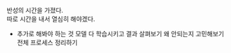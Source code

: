 반성의 시간을 가졌다.  
따로 시간을 내서 열심히 해야겠다.   

* 추가로 해봐야 하는 것
모델 다 학습시키고 결과 살펴보기
왜 안되는지 고민해보기
전체 프로세스 정리하기


